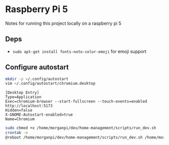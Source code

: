 # Raspberry Pi 5
Notes for running this project locally on a raspberry pi 5

## Deps
- `sudo apt-get install fonts-noto-color-emoji` for emoji support

## Configure autostart
```sh
mkdir -p ~/.config/autostart
vim ~/.config/autostart/chromium.desktop
```

```
[Desktop Entry]
Type=Application
Exec=chromium-browser --start-fullscreen --touch-events=enabled http://localhost:5173
Hidden=false
X-GNOME-Autostart-enabled=true
Name=Chromium
```

```sh
sudo chmod +x /home/morganpi/dev/home-management/scripts/run_dev.sh
crontab -e
@reboot /home/morganpi/dev/home-management/scripts/run_dev.sh /home/morganpi/dev/home-management
```